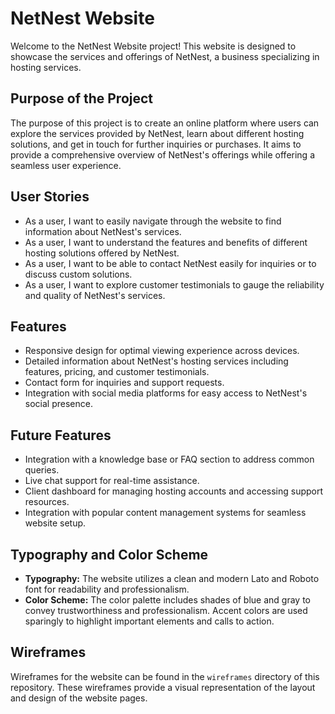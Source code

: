 # NetNest Website

Welcome to the NetNest Website project! This website is designed to showcase the services and offerings of NetNest, a business specializing in hosting services.

## Purpose of the Project

The purpose of this project is to create an online platform where users can explore the services provided by NetNest, learn about different hosting solutions, and get in touch for further inquiries or purchases. It aims to provide a comprehensive overview of NetNest's offerings while offering a seamless user experience.

## User Stories

- As a user, I want to easily navigate through the website to find information about NetNest's services.
- As a user, I want to understand the features and benefits of different hosting solutions offered by NetNest.
- As a user, I want to be able to contact NetNest easily for inquiries or to discuss custom solutions.
- As a user, I want to explore customer testimonials to gauge the reliability and quality of NetNest's services.

## Features

- Responsive design for optimal viewing experience across devices.
- Detailed information about NetNest's hosting services including features, pricing, and customer testimonials.
- Contact form for inquiries and support requests.
- Integration with social media platforms for easy access to NetNest's social presence.

## Future Features

- Integration with a knowledge base or FAQ section to address common queries.
- Live chat support for real-time assistance.
- Client dashboard for managing hosting accounts and accessing support resources.
- Integration with popular content management systems for seamless website setup.

## Typography and Color Scheme

- **Typography:** The website utilizes a clean and modern Lato and Roboto font for readability and professionalism.
- **Color Scheme:** The color palette includes shades of blue and gray to convey trustworthiness and professionalism. Accent colors are used sparingly to highlight important elements and calls to action.

## Wireframes

Wireframes for the website can be found in the `wireframes` directory of this repository. These wireframes provide a visual representation of the layout and design of the website pages.